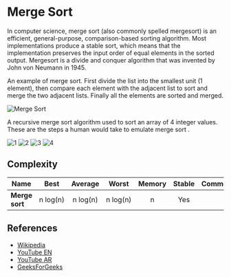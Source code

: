# Merge Sort



In computer science, merge sort (also commonly spelled
mergesort) is an efficient, general-purpose,
comparison-based sorting algorithm. Most implementations
produce a stable sort, which means that the implementation
preserves the input order of equal elements in the sorted
output. Mergesort is a divide and conquer algorithm that
was invented by John von Neumann in 1945.

An example of merge sort. First divide the list into
the smallest unit (1 element), then compare each
element with the adjacent list to sort and merge the
two adjacent lists. Finally all the elements are sorted
and merged.

![Merge Sort](https://upload.wikimedia.org/wikipedia/commons/c/cc/Merge-sort-example-300px.gif)

A recursive merge sort algorithm used to sort an array of 4
integer values. These are the steps a human would take to emulate merge sort .


![1](https://media.geeksforgeeks.org/wp-content/uploads/20230530153635/img1drawio.png)
![2](https://media.geeksforgeeks.org/wp-content/uploads/20230530153654/img2drawio.png)
![3](https://media.geeksforgeeks.org/wp-content/uploads/20230530153714/img3drawio.png)
![4](https://media.geeksforgeeks.org/wp-content/uploads/20230530153747/img4drawio.png)
## Complexity

| Name                  | Best            | Average             | Worst               | Memory    | Stable    | Comments  |
| --------------------- | :-------------: | :-----------------: | :-----------------: | :-------: | :-------: | :-------- |
| **Merge sort**        | n&nbsp;log(n)   | n&nbsp;log(n)       | n&nbsp;log(n)       | n         | Yes       |           |

## References

- [Wikipedia](https://en.wikipedia.org/wiki/Merge_sort)
- [YouTube EN](https://www.youtube.com/watch?v=KF2j-9iSf4Q&index=27&list=PLLXdhg_r2hKA7DPDsunoDZ-Z769jWn4R8)
- [YouTube AR](https://www.youtube.com/watch?v=DBZRuUsPw_w)
- [GeeksForGeeks](https://www.geeksforgeeks.org/merge-sort/)